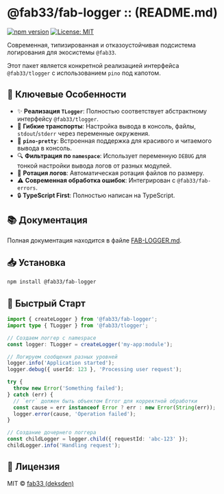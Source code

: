 # @fab33/fab-logger :: (README.md)

[![npm version](https://badge.fury.io/js/%40fab33%2Ffab-logger.svg)](https://badge.fury.io/js/%40fab33%2Ffab-logger)
[![License: MIT](https://img.shields.io/badge/License-MIT-yellow.svg)](https://opensource.org/licenses/MIT)

Современная, типизированная и отказоустойчивая подсистема логирования для экосистемы `@fab33`.

Этот пакет является конкретной реализацией интерфейса `@fab33/tlogger` с использованием `pino` под капотом.

## 🎯 Ключевые Особенности

-   ✨ **Реализация `TLogger`**: Полностью соответствует абстрактному интерфейсу `@fab33/tlogger`.
-   🔌 **Гибкие транспорты**: Настройка вывода в консоль, файлы, `stdout`/`stderr` через переменные окружения.
-   🎨 **`pino-pretty`**: Встроенная поддержка для красивого и читаемого вывода в консоль.
-   🔍 **Фильтрация по `namespace`**: Использует переменную `DEBUG` для тонкой настройки вывода логов от разных модулей.
-   🔄 **Ротация логов**: Автоматическая ротация файлов по размеру.
-   ⚠️ **Современная обработка ошибок**: Интегрирован с `@fab33/fab-errors`.
-   🔒 **TypeScript First**: Полностью написан на TypeScript.

## 📚 Документация

Полная документация находится в файле [FAB-LOGGER.md](./FAB-LOGGER.md).

## 📥 Установка

```bash
npm install @fab33/fab-logger
```

## 🚀 Быстрый Старт

```typescript
import { createLogger } from '@fab33/fab-logger';
import type { TLogger } from '@fab33/tlogger';

// Создаем логгер с namespace
const logger: TLogger = createLogger('my-app:module');

// Логируем сообщения разных уровней
logger.info('Application started');
logger.debug({ userId: 123 }, 'Processing user request');

try {
  throw new Error('Something failed');
} catch (err) {
  // `err` должен быть объектом Error для корректной обработки
  const cause = err instanceof Error ? err : new Error(String(err));
  logger.error(cause, 'Operation failed');
}

// Создание дочернего логгера
const childLogger = logger.child({ requestId: 'abc-123' });
childLogger.info('Handling request');
```
## 📜 Лицензия

MIT © [fab33 (deksden)](https://github.com/deksden)
